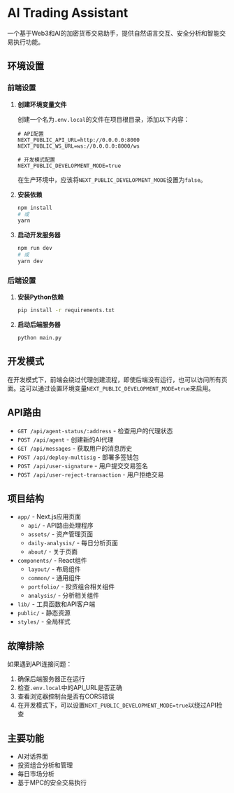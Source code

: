 # AI Trading Assistant

一个基于Web3和AI的加密货币交易助手，提供自然语言交互、安全分析和智能交易执行功能。

## 环境设置

### 前端设置

1. **创建环境变量文件**

   创建一个名为`.env.local`的文件在项目根目录，添加以下内容：

   ```
   # API配置
   NEXT_PUBLIC_API_URL=http://0.0.0.0:8000
   NEXT_PUBLIC_WS_URL=ws://0.0.0.0:8000/ws

   # 开发模式配置
   NEXT_PUBLIC_DEVELOPMENT_MODE=true
   ```

   在生产环境中，应该将`NEXT_PUBLIC_DEVELOPMENT_MODE`设置为`false`。

2. **安装依赖**

   ```bash
   npm install
   # 或
   yarn
   ```

3. **启动开发服务器**

   ```bash
   npm run dev
   # 或
   yarn dev
   ```

### 后端设置

1. **安装Python依赖**

   ```bash
   pip install -r requirements.txt
   ```

2. **启动后端服务器**

   ```bash
   python main.py
   ```

## 开发模式

在开发模式下，前端会绕过代理创建流程，即使后端没有运行，也可以访问所有页面。这可以通过设置环境变量`NEXT_PUBLIC_DEVELOPMENT_MODE=true`来启用。

## API路由

- `GET /api/agent-status/:address` - 检查用户的代理状态
- `POST /api/agent` - 创建新的AI代理
- `GET /api/messages` - 获取用户的消息历史
- `POST /api/deploy-multisig` - 部署多签钱包
- `POST /api/user-signature` - 用户提交交易签名
- `POST /api/user-reject-transaction` - 用户拒绝交易

## 项目结构

- `app/` - Next.js应用页面
  - `api/` - API路由处理程序
  - `assets/` - 资产管理页面
  - `daily-analysis/` - 每日分析页面
  - `about/` - 关于页面
- `components/` - React组件
  - `layout/` - 布局组件
  - `common/` - 通用组件
  - `portfolio/` - 投资组合相关组件
  - `analysis/` - 分析相关组件
- `lib/` - 工具函数和API客户端
- `public/` - 静态资源
- `styles/` - 全局样式

## 故障排除

如果遇到API连接问题：

1. 确保后端服务器正在运行
2. 检查`.env.local`中的API_URL是否正确
3. 查看浏览器控制台是否有CORS错误
4. 在开发模式下，可以设置`NEXT_PUBLIC_DEVELOPMENT_MODE=true`以绕过API检查

## 主要功能

- AI对话界面
- 投资组合分析和管理
- 每日市场分析
- 基于MPC的安全交易执行